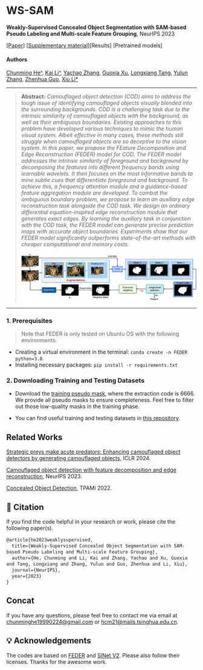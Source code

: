 # WS-SAM
**Weakly-Supervised Concealed Object Segmentation with SAM-based Pseudo Labeling and Multi-scale Feature Grouping**, NeurIPS 2023

[[Paper](https://proceedings.neurips.cc/paper_files/paper/2023/file/61aa557643ae8709b6a4f41140b2234a-Paper-Conference.pdf)] [[Supplementary material](https://proceedings.neurips.cc/paper_files/paper/2023/file/61aa557643ae8709b6a4f41140b2234a-Supplemental-Conference.pdf)][Results] [Pretrained models]

#### Authors
[Chunming He^](https://chunminghe.github.io/), [Kai Li^](http://kailigo.github.io/), [Yachao Zhang](https://yachao-zhang.github.io/), [Guoxia Xu](https://scholar.google.com/citations?user=tfwlUZkAAAAJ&hl=en), [Longxiang Tang](https://scholar.google.com/citations?user=3oMQsq8AAAAJ&hl=en), [Yulun Zhang](https://yulunzhang.com/), [Zhenhua Guo](https://scholar.google.com/citations?user=dbR6bD0AAAAJ&hl=en), [Xiu Li*](https://scholar.google.com/citations?user=Xrh1OIUAAAAJ&hl=en)

---
> **Abstract:** *Camouflaged object detection (COD) aims to address the tough issue of identifying camouflaged objects visually blended into the surrounding backgrounds. COD is a challenging task due to the intrinsic similarity of camouflaged objects with the background, as well as their ambiguous boundaries. Existing approaches to this problem have developed various techniques to mimic the human visual system. Albeit effective in many cases, these methods still struggle when camouflaged objects are so deceptive to the vision system. In this paper, we propose the FEature Decomposition and Edge Reconstruction (FEDER) model for COD. The FEDER model addresses the intrinsic similarity of foreground and background by decomposing the features into different frequency bands using learnable wavelets. It then focuses on the most informative bands to mine subtle cues that differentiate foreground and background. To achieve this, a frequency attention module and a guidance-based feature aggregation module are developed. To combat the ambiguous boundary problem, we propose to learn an auxiliary edge reconstruction task alongside the COD task. We design an ordinary differential equation-inspired edge reconstruction module that generates exact edges. By learning the auxiliary task in conjunction with the COD task, the FEDER model can generate precise prediction maps with accurate object boundaries. Experiments show that our FEDER model significantly outperforms state-of-the-art methods with cheaper computational and memory costs.*
>
> <p align="center">
> <img width="800" src="Framework.jpg">
> </p>
---

### 1. Prerequisites

> Note that FEDER is only tested on Ubuntu OS with the following environments.

- Creating a virtual environment in the terminal: `conda create -n FEDER python=3.8`.
- Installing necessary packages: `pip install -r requirements.txt`

### 2. Downloading Training and Testing Datasets

- Download the [training pseudo mask](https://pan.baidu.com/s/1OXQdRLhP3kond_vWWQLVIQ?pwd=6666), where the extraction code is 6666. We provide all pseudo masks to ensure completeness. Feel free to filter out those low-quality masks in the training phase.

- You can find useful training and testing datasets in [this repository](https://github.com/ChunmingHe/awesome-concealed-object-segmentation).



## Related Works
[Strategic preys make acute predators: Enhancing camouflaged object detectors by generating camouflaged objects](https://github.com/ChunmingHe/Camouflageator), ICLR 2024.

[Camouflaged object detection with feature decomposition and edge reconstruction](https://github.com/ChunmingHe/FEDER), NeurIPS 2023.

[Concealed Object Detection](https://github.com/GewelsJI/SINet-V2), TPAMI 2022.


## 📎 Citation

If you find the code helpful in your research or work, please cite the following paper(s).

```
@article{he2023weaklysupervised,
  title={Weakly-Supervised Concealed Object Segmentation with SAM-based Pseudo Labeling and Multi-scale Feature Grouping},
  author={He, Chunming and Li, Kai and Zhang, Yachao and Xu, Guoxia and Tang, Longxiang and Zhang, Yulun and Guo, Zhenhua and Li, Xiu},
  journal={NeurIPS},
  year={2023}
}
```
## Concat
If you have any questions, please feel free to contact me via email at chunminghe19990224@gmail.com or hcm21@mails.tsinghua.edu.cn.

## 💡 Acknowledgements
The codes are based on [FEDER](https://github.com/ChunmingHe/FEDER) and [SINet V2](https://github.com/GewelsJI/SINet-V2). Please also follow their licenses. Thanks for the awesome work.

